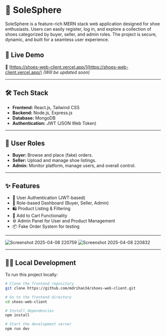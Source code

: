 # 👟 SoleSphere

SoleSphere is a feature-rich MERN stack web application designed for shoe enthusiasts. Users can easily register, log in, and explore a collection of shoes categorized by buyer, seller, and admin roles. The project is secure, dynamic, and built for a seamless user experience.

## 🚀 Live Demo

🔗 [https://shoes-web-client.vercel.app/](https://shoes-web-client.vercel.app/) 
*(Will be updated soon)*

---

## 🛠️ Tech Stack

- **Frontend:** React.js, Tailwind CSS
- **Backend:** Node.js, Express.js
- **Database:** MongoDB
- **Authentication:** JWT (JSON Web Token)

---

## 👤 User Roles

- **Buyer:** Browse and place (fake) orders.
- **Seller:** Upload and manage shoe listings.
- **Admin:** Monitor platform, manage users, and overall control.

---

## ✨ Features

- 🔐 User Authentication (JWT-based)
- 👥 Role-based Dashboard (Buyer, Seller, Admin)
- 🛍️ Product Listing & Filtering
- 🛒 Add to Cart Functionality
- ⚙️ Admin Panel for User and Product Management
- 📦 Fake Order System for testing

---

![Screenshot 2025-04-08 220759](https://github.com/user-attachments/assets/3c6ca1d6-033d-4c2a-80ef-d0479dd71d83)
![Screenshot 2025-04-08 220832](https://github.com/user-attachments/assets/2d844487-492a-42ba-9775-e4eecbc69aa2)

---

## 🧑‍💻 Local Development

To run this project locally:

```bash
# Clone the frontend repository
git clone https://github.com/mdrihan34/shoes-web-client.git

# Go to the frontend directory
cd shoes-web-client

# Install dependencies
npm install

# Start the development server
npm run dev
